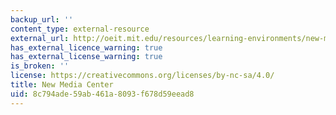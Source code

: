 ```yaml
---
backup_url: ''
content_type: external-resource
external_url: http://oeit.mit.edu/resources/learning-environments/new-media-center
has_external_licence_warning: true
has_external_license_warning: true
is_broken: ''
license: https://creativecommons.org/licenses/by-nc-sa/4.0/
title: New Media Center
uid: 8c794ade-59ab-461a-8093-f678d59eead8
---
```

